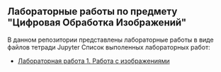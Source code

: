 ## Лабораторные работы по предмету "Цифровая Обработка Изображений"
В данном репозитории представлены лабораторные работы в виде файлов тетради Jupyter
Список выполенных лабораторных работ:
- [Лабораторная работа 1. Работа с изображениями](https://github.com/bbkvsrg/lecture-notes/blob/main/ЦОИ/labs/lab_01/lab_01.md#лабораторная-работа-1-работа-с-изображениями)
